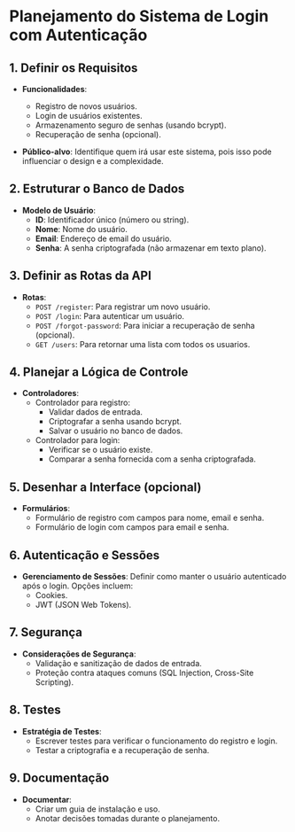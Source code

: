 # Planejamento do Sistema de Login com Autenticação

## 1. Definir os Requisitos

- **Funcionalidades**:
  - Registro de novos usuários.
  - Login de usuários existentes.
  - Armazenamento seguro de senhas (usando bcrypt).
  - Recuperação de senha (opcional).
  
- **Público-alvo**: Identifique quem irá usar este sistema, pois isso pode influenciar o design e a complexidade.

## 2. Estruturar o Banco de Dados

- **Modelo de Usuário**:
  - **ID**: Identificador único (número ou string).
  - **Nome**: Nome do usuário.
  - **Email**: Endereço de email do usuário.
  - **Senha**: A senha criptografada (não armazenar em texto plano).

## 3. Definir as Rotas da API

- **Rotas**:
  - `POST /register`: Para registrar um novo usuário.
  - `POST /login`: Para autenticar um usuário.
  - `POST /forgot-password`: Para iniciar a recuperação de senha (opcional).
  - `GET /users`: Para retornar uma lista com todos os usuarios.

## 4. Planejar a Lógica de Controle

- **Controladores**:
  - Controlador para registro:
    - Validar dados de entrada.
    - Criptografar a senha usando bcrypt.
    - Salvar o usuário no banco de dados.
  - Controlador para login:
    - Verificar se o usuário existe.
    - Comparar a senha fornecida com a senha criptografada.

## 5. Desenhar a Interface (opcional)

- **Formulários**:
  - Formulário de registro com campos para nome, email e senha.
  - Formulário de login com campos para email e senha.

## 6. Autenticação e Sessões

- **Gerenciamento de Sessões**: Definir como manter o usuário autenticado após o login. Opções incluem:
  - Cookies.
  - JWT (JSON Web Tokens).

## 7. Segurança

- **Considerações de Segurança**:
  - Validação e sanitização de dados de entrada.
  - Proteção contra ataques comuns (SQL Injection, Cross-Site Scripting).

## 8. Testes

- **Estratégia de Testes**:
  - Escrever testes para verificar o funcionamento do registro e login.
  - Testar a criptografia e a recuperação de senha.

## 9. Documentação

- **Documentar**:
  - Criar um guia de instalação e uso.
  - Anotar decisões tomadas durante o planejamento.